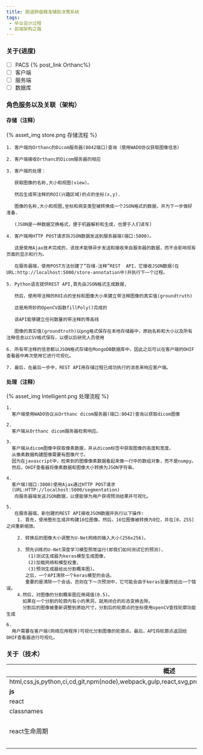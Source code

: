 ```yaml
---
title: 胆道肿瘤精准辅助决策系统
tags:
 - 毕业设计过程
 - 前端架构之路
---
```

### 关于(进度)

- [ ] PACS {% post_link Orthanc%}
 - [ ]  客户端
  - [ ] 服务端
  - [ ] 数据库

### 角色服务以及关联（架构）

#### 存储（注释）

{% asset_img store.png 存储流程 %}

```
1. 客户端向Orthanc的Dicom服务器(8042端口)查询（使用WADO协议获取图像信息）

2. 客户端接收Orthanc的Dicom服务器的相应

3. 客户端的处理：

   获取图像的名称,大小和视图(view)。

   然后生成带注释的ROI(兴趣区域)的点的坐标(x,y).

   图像的名称,大小和视图,坐标和病变类型被转换成一个JSON格式的数据，并为下一步做好准备.

   (JSON是一种数据交换格式，便于机器解析和生成，也便于人们读写)

4. 客户端用HTTP POST请求将JSON数据发送到服务器端(端口:5000)。

   这是使用Ajax技术完成的，该技术能够异步发送和接收来自服务器的数据，而不会影响现有页面的显示和行为。

   在服务器端，使用POST方法创建了“存储-注释”REST  API，它接收JSON数据(在URL:http://localhost:5000/store-annotation中)并执行下一个过程。

5. Python语言提供REST API,首先由JSON格式生成数据,

   然后，使用带注释的ROI点的坐标和图像大小来建立带注释图像的真实值(groundtruth)

   这是用奇妙的OpenCV函数fillPoly()完成的

   该API能够建立任何数量的带注释的等高线

   图像的真实值(groundtruth)以png格式保存在本地存储器中，原始名称和大小以及所有注释信息以CSV格式保存，以便以后研究人员使用

6. 所有带注释的信息都以JSON格式存储在MongoDB数据库中，因此之后可以在客户端的OHIF查看器中再次使用它进行可视化。

7. 最后，在最后一步中，REST API用存储过程已成功执行的消息来响应客户端。
```

#### 处理（注释）

{% asset_img Intelligent.png 处理流程 %}

```
1.
  客户端使用WADO协议从Orthanc dicom服务器(端口:8042)查询以获取dicom图像
  
2. 
  客户端从Orthanc dicom服务器检索响应。
  
3. 
  客户端从dicom图像中获取像素数据，并从dicom标签中获取图像的高度和宽度。
  从像素数据构建图像需要有图像尺寸。
  因为在javascript中，检索到的图像像素数据看起来像一行中的数组对象，而不是numpy。
  然后，OHIF查看器将像素数据和图像大小转换为JSON字符串。
  
4. 
  客户端(端口:3000)使用Ajax通过HTTP POST请求
  (URL:HTTP://localhost:5000/segmentation)
   向服务器端发送JSON数据，以便能够为用户获得预测结果并可视化。
   
5. 
   在服务器端，新创建的REST API接收JSON数据并执行以下操作:
    1. 首先，使用整形生成并构建16位图像。然后，16位图像被转换为8位，并在[0，255]之间重新缩放。
 
    2. 转换后的图像大小调整为U-Net网络的输入大小(256x256)。
    
    3. 预先训练的U-Net深度学习模型照常运行(即我们如何测试它的预测)，
    	(1)测试生成器为keras模型生成图像，
    	(2)加载网络和模型权重，
    	(3)预测生成器给出分割概率图)。
       之后，一个API清除一个keras模型的会话。
       重要的是清除一个会话，否则在下一次预测中，它可能会由于keras张量而给出一个错误。
    4.然后，对图像的分割概率图应用阈值(0.5)。
      如果在一个分割的轮廓内有小的黑洞，就用闭合的形态变换去除。
      分割后的图像被重新调整到原始尺寸，分割后的轮廓点的坐标使用openCV查找轮廓功能生成
      
6. 
  用户需要在客户端(网络应用程序)可视化分割图像的轮廓点。最后，API将轮廓点返回给OHIF查看器进行可视化。

```

### 关于（技术）

|概述| |
| ---- | ---- |
| html,css,js,python,ci,cd,git,npm(node),webpack,gulp,react,svg,proptypes,classnames,lerna,vtk.js,cornerstone.js |      |
| **js** |      |
| react | https://reactjs.org/ |
| classnames | http://jedwatson.github.io/classnames/ |
| react生命周期 | [react的生命周期](https://www.jianshu.com/p/b331d0e4b398) <br>[详解React生命周期(包括react16最新版)](https://www.jianshu.com/p/514fe21b9914)<br>[流程图](https://upload-images.jianshu.io/upload_images/5287253-80e1623c694bcf36.png)<br> |
|  |  |

